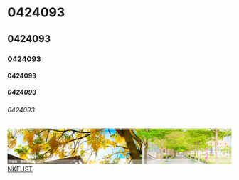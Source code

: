 # 0424093
## 0424093
### 0424093
#### 0424093
##### 0424093
###### 0424093
![NKFUST](banner003.jpg "第一科大")
[NKFUST](http://www.nkfust.edu.tw/bin/home.php)
